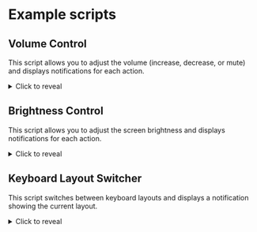 # Example scripts

## Volume Control

This script allows you to adjust the volume (increase, decrease, or mute) and displays notifications for each action.

<details style="cursor: pointer">
  <summary>Click to reveal</summary>

### Requirements:

- **pamixer**: To control the audio volume.

### Script:

```bash
#!/bin/bash

VOL_UP=$ICONS/volup.svg
VOL_DOWN=$ICONS/voldown.svg
VOL_MUTE=$ICONS/volmute.svg

APP_NAME=volume
ID=9999

case $1 in
  up)
    pamixer -i 5 -u
    noti send -a $APP_NAME -u "low" -i $VOL_UP -r $ID "Volume: $(pamixer --get-volume)%"
    ;;
  down)
    pamixer -d 5 -u
    noti send -a $APP_NAME -u "low" -i $VOL_DOWN -r $ID "Volume: $(pamixer --get-volume)%"
    ;;
  mute)
    pamixer -t
    if $(pamixer --get-mute); then
      noti send -a $APP_NAME -u "critical" -i $VOL_MUTE -r $ID "Volume muted"
    else
      noti send -a $APP_NAME -u "critical" -i $VOL_UP -r $ID "Volume unmuted"
    fi
    ;;
esac
```

> **Note**:
> Replace the `$ICONS/volup.svg`, `$ICONS/voldown.svg`, and `$ICONS/volmute.svg` with the paths to your own icons for volume up, down, and mute.

### Usage

```bash
./volume.sh up     # Increase volume
./volume.sh down   # Decrease volume
./volume.sh mute   # Toggle mute
```

Bind these commands to keyboard shortcuts for easier access.

</details>

## Brightness Control

This script allows you to adjust the screen brightness and displays notifications for each action.

<details style="cursor: pointer">
  <summary>Click to reveal</summary>

### Requirements:

- **brightnessctl**: To control the screen brightness.

### Script:

```bash
#!/bin/bash

ID=9998

case $1 in
up)
	brightnessctl s +10%
	brightness=$(brightnessctl g)
	percentage=$(echo "scale=0; $brightness * 100 / 1515" | bc -l)
	echo $percentage
	rounded_percentage=$(echo "($percentage + 5) / 10 * 10" | bc)
	echo $rounded_percentage
	noti send -a "brightness" -u low -i $ICONS/brightness.svg -r $ID "Brightness: $rounded_percentage%"
	;;
down)
	brightnessctl s 10%-
	brightness=$(brightnessctl g)
	percentage=$(echo "scale=0; $brightness * 100 / 1515" | bc -l)
	echo $percentage
	rounded_percentage=$(echo "($percentage + 5) / 10 * 10" | bc)
	echo $rounded_percentage
	noti send -a "brightness" -u low -i $ICONS/brightness.svg -r $ID "Brightness: $rounded_percentage%"
	;;
esac
```

> **Note**:  
> Replace `$ICONS/brightness.svg` with the path to your own brightness icon.

### Usage

```bash
./brightness.sh up   # Increase brightness
./brightness.sh down # Decrease brightness
```

Bind these commands to keyboard shortcuts for quicker access.

</details>

## Keyboard Layout Switcher

This script switches between keyboard layouts and displays a notification showing the current layout.

<details style="cursor: pointer">
  <summary>Click to reveal</summary>

### Requirements:

- **hyprctl**: To manage devices and switch keyboard layouts.
- **kb-switcher**(optional): See [hyprland_kb_switcher](https://github.com/JarKz/hyprland_kb_switcher/)

### Script:

```bash
#!/bin/sh

ID=9997
keyboard="your-keyboard-name"

# NOTE: kb is https://github.com/JarKz/hyprland_kb_switcher/
# but you can just use `hyprctl switchxkblayout $keyboard next`
kb switch

value=$(hyprctl devices | grep -i $keyboard -A 2 | tail -n1 | cut -f3,4 -d' ')

noti send -a "kb" -u low -i $ICONS/kb.svg -r $ID "$value"
```

> **Note**:  
> Replace `keyboard` with your actual keyboard device name and `$ICONS/kb.svg` with the path to your keyboard icon.

</details>
